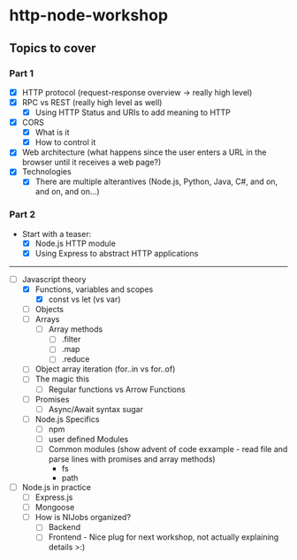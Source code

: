 # http-node-workshop

## Topics to cover

### Part 1

- [x] HTTP protocol (request-response overview -> really high level)
- [x] RPC vs REST (really high level as well)
  - [x] Using HTTP Status and URIs to add meaning to HTTP
- [x] CORS
  - [x] What is it
  - [x] How to control it
- [x] Web architecture (what happens since the user enters a URL in the browser until it receives a web page?)
- [x] Technologies
  - [x] There are multiple alterantives (Node.js, Python, Java, C#, and on, and on, and on...)
  
### Part 2

- Start with a teaser:
  - [x] Node.js HTTP module
  - [x] Using Express to abstract HTTP applications
---

- [ ] Javascript theory
  - [x] Functions, variables and scopes
    - [x] const vs let (vs var) 
  - [ ] Objects
  - [ ] Arrays
    - [ ] Array methods
      - [ ] .filter
      - [ ] .map
      - [ ] .reduce
  - [ ] Object array iteration (for..in vs for..of)
  - [ ] The magic this
    - [ ] Regular functions vs Arrow Functions
  - [ ] Promises
    - [ ] Async/Await syntax sugar
  - [ ] Node.js Specifics
    - [ ] npm
    - [ ] user defined Modules
    - [ ] Common modules (show advent of code exxample - read file and parse lines with promises and array methods)
      - fs
      - path
- [ ] Node.js in practice
  - [ ] Express.js
  - [ ] Mongoose
  - [ ] How is NIJobs organized?
    - [ ] Backend
    - [ ] Frontend - Nice plug for next workshop, not actually explaining details >:)
